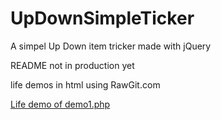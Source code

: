 UpDownSimpleTicker
==================

A simpel Up Down item tricker made with jQuery


README not in production yet

life demos in html using RawGit.com

<a target="_blank" href="https://rawgit.com/woutervandenbrink/UpDownSimpleTicker/master/demo1.html" title="life demo of demo1.php">Life demo of demo1.php<a>

